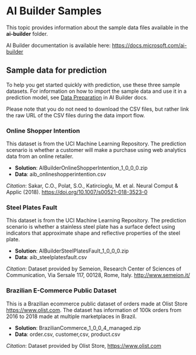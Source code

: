 # AI Builder Samples

This topic provides information about the sample data files available in the **ai-builder** folder.

AI Builder documentation is available here: <https://docs.microsoft.com/ai-builder>

## Sample data for prediction

To help you get started quickly with prediction, use these three sample datasets. For information on how to import the sample data and use it in a prediction model, see [Data Preparation](https://docs.microsoft.com/ai-builder/prediction-data-prep) in AI Builder docs.

Please note that you do not need to download the CSV files, but rather link the raw URL of the CSV files during the data import flow.

### Online Shopper Intention

This dataset is from the UCI Machine Learning Repository. The prediction scenario is whether a customer will make a purchase using web analytics data from an online retailer.
-	**Solution**: AIBuilderOnlineShopperIntention_1_0_0_0.zip
-	**Data**: aib_onlineshopperintention.csv

*Citation*: Sakar, C.O., Polat, S.O., Katircioglu, M. et al. Neural Comput & Applic (2018). <https://doi.org/10.1007/s00521-018-3523-0> 

### Steel Plates Fault

This dataset is from the UCI Machine Learning Repository. The prediction scenario is whether a stainless steel plate has a surface defect using indicators that approximate shape and reflective properties of the steel plate.
-	**Solution**: AIBuilderSteelPlatesFault_1_0_0_0.zip
-	**Data**: aib_steelplatesfault.csv

*Citation*: Dataset provided by Semeion, Research Center of Sciences of Communication, Via Sersale 117, 00128, Rome, Italy. <http://www.semeion.it/>

### Brazilian E-Commerce Public Dataset 

This is a Brazilian ecommerce public dataset of orders made at Olist Store <https://www.olist.com>. The dataset has information of 100k orders from 2016 to 2018 made at multiple marketplaces in Brazil.
-	**Solution**: BrazilianCommerce_1_0_0_4_managed.zip
-	**Data**: order.csv, customer,csv, product.csv

*Citation*: Dataset provided by Olist Store, <https://www.olist.com>
